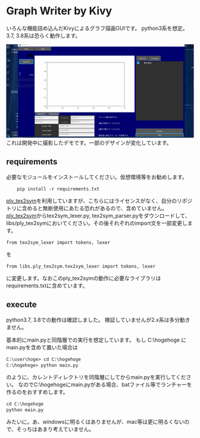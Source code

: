# Graph Writer by Kivy

いろんな機能詰め込んだKivyによるグラフ描画GUIです。
python3系を想定。3.7, 3.8系は恐らく動作します。

![DEMO1](./data/image/demo/0918-function-demo.gif)
これは開発中に撮影したデモです。一部のデザインが変化しています。

## requirements

必要なモジュールをインストールしてください。仮想環境等をお勧めします。

```
    pip install -r requirements.txt
```

[ply_tex2sym](https://github.com/AkiraHakuta/ply_tex2sym)を利用していますが、こちらにはライセンスがなく、自分のリポジトリに含めると無断使用にあたる恐れがあるので、含めていません。
[ply_tex2sym](https://github.com/AkiraHakuta/ply_tex2sym)からtex2sym_lexer.py, tex2sym_parser.pyをダウンロードして、
libs/ply_tex2symにおいてください。その後それぞれのimport文を一部変更します。

```
from tex2sym_lexer import tokens, lexer
```

を

```
from libs.ply_tex2sym.tex2sym_lexer import tokens, lexer
```

に変更します。なおこのply_tex2symの動作に必要なライブラリはrequirements.txtに含めています。

## execute

python3.7, 3.8での動作は確認しました。
検証していませんが2.x系は多分動きません。

基本的にmain.pyと同階層での実行を想定しています。
もし C:\hogehoge にmain.pyを含めて置いた場合は

```
C:\user\hoge> cd C:\hogehoge
C:\hogehoge> python main.py
```

のように、カレントディレクトリを同階層にしてからmain.pyを実行してください。
なのでC:\hogehogeにmain.pyがある場合、batファイル等でランチャーを作るのをおすすめします。

```
cd C:\hogehoge
python main.py
```

みたいに。あ、windowsに明るくはありませんが、mac等は更に明るくないので、そっちはあまり考えていません。
